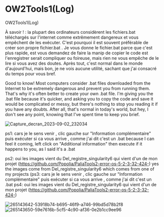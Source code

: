 # OW2Tools1(Log)
 OW2Tools1(Log)

À savoir ! : la plupart des ordinateurs considèrent les fichiers.bat téléchargés sur l'internet comme extrêmement dangereux et vous empêchent de les exécuter. C'est pourquoi il est souvent préférable de créer son propre fichier.bat . Je vous donne le fichier.bat parce que c'est plus rapide, est vous demandez de faire la manip de copier le code est l'enregistrer serait compliquer ou foireuse, mais rien ne vous empêche de le lire si vous avez des doutes. Après tout, c'est normal dans le monde d'aujourd'hui, mais bon, je ne vois aucune utilité, sachant que j'ai consacré du temps pour vous bref.

Good to know! Most computers consider .bat files downloaded from the Internet to be extremely dangerous and prevent you from running them. That's why it's often better to create your own .bat file. I'm giving you the .bat file because it's quicker, and asking you to copy the code and save it would be complicated or messy, but there's nothing to stop you reading it if you have any doubts. After all, that's normal in today's world, but hey, I don't see any point, knowing that I've spent time to keep you brief.

![Capture_decran_2023-09-02_232034](https://github.com/Popolia/OW2Tools1/assets/69745473/6392002a-1251-46a1-87d0-1e938e049f66)

ps1: cars je le sens venir , clic gauche sur "Information complémentaire" puis exécuter si ca vous arrive , comme j'ai dit c'est un .bat
     because I can feel it coming, left click on "Additional information" then execute if it happens to you, as I said it's a .bat

ps2: oui  les images vient du Del_registre_singularity6 qui vient d'un de mon projet (https://github.com/Popolia/PaliaTools2-error-os-5-2-3-32-424-)
     yes the images come from Del_registre_singularity6 which comes from one of my projects (ps3: cars je le sens venir , clic gauche sur "Information complémentaire" puis exécuter si ca vous arrive , comme j'ai dit c'est un .bat
ps4: oui  les images vient du Del_registre_singularity6 qui vient d'un de mon projet (https://github.com/Popolia/PaliaTools2-error-os-5-2-3-32-424-)

![265143642-53918b74-b695-46f9-a746-99bd5d78b2f8](https://github.com/Popolia/OW2Tools1/assets/69745473/45f83976-bc7a-44eb-a440-0b8250e9b7c0)
![265143650-59e7616b-5cf5-4c90-af36-0e2b1cc9ee96](https://github.com/Popolia/OW2Tools1/assets/69745473/3b840335-2d12-4e99-8f2b-b91ab207d8a1)
